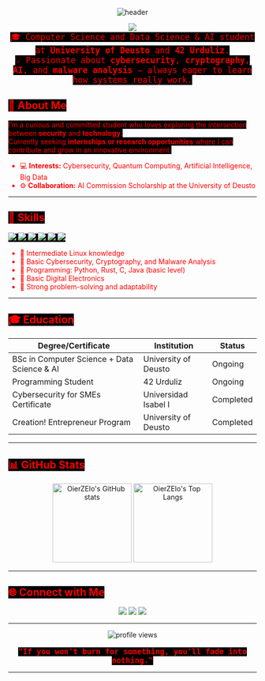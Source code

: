 <p align="center">
  <img src="https://capsule-render.vercel.app/api?type=waving&color=0:000000,100:111111&height=180&section=header&text=Oier%20Zugazaga&fontSize=40&fontAlignY=35&fontColor=FF0000&desc=Student%20%7C%20Cybersecurity%20%7C%20AI%20%7C%20Explorer&descAlignY=60&descAlign=62" alt="header" />
</p>
<div align="center">
  <img src="https://readme-typing-svg.demolab.com?font=Fira+Mono&pause=1000&color=FF0000&center=true&vCenter=true&width=700&lines=%F0%9F%91%8B+Hi%2C+I'm+Oier+Zugazaga;Student+%7C+Cybersecurity+%7C+AI+%7C+Explorer;Welcome+to+my+GitHub!" />
</div>
<div align="center">

<span style="color:#FF0000; background:#000; font-family: 'Fira Mono', monospace; font-size: 1.2em;">
🎓 Computer Science and Data Science & AI student at <b>University of Deusto</b> and <b>42 Urduliz</b>.<br>
💡 Passionate about <b>cybersecurity</b>, <b>cryptography</b>, <b>AI</b>, and <b>malware analysis</b> — always eager to learn how systems really work.
</span>

</div>


## <span style="color:#FF0000;background:#000;">🧠 About Me</span>

<span style="color:#FF0000;background:#000;">
I’m a curious and committed student who loves exploring the intersection between <b>security</b> and <b>technology</b>.<br>
Currently seeking <b>internships or research opportunities</b> where I can contribute and grow in an innovative environment.

- 💻 <b>Interests:</b> Cybersecurity, Quantum Computing, Artificial Intelligence, Big Data  
- ⚙️ <b>Collaboration:</b> AI Commission Scholarship at the University of Deusto  
</span>

---

## <span style="color:#FF0000;background:#000;">🧩 Skills</span>

<span style="color:#FF0000;background:#000;">
<img src="https://img.shields.io/badge/Linux-FF0000?style=flat-square&logo=linux&logoColor=FF0000&labelColor=000000" />
<img src="https://img.shields.io/badge/Python-FF0000?style=flat-square&logo=python&logoColor=FF0000&labelColor=000000" />
<img src="https://img.shields.io/badge/Rust-FF0000?style=flat-square&logo=rust&logoColor=FF0000&labelColor=000000" />
<img src="https://img.shields.io/badge/C-FF0000?style=flat-square&logo=c&logoColor=FF0000&labelColor=000000" />
<img src="https://img.shields.io/badge/Java-FF0000?style=flat-square&logo=java&logoColor=FF0000&labelColor=000000" />
<img src="https://img.shields.io/badge/Cybersecurity-FF0000?style=flat-square&logo=datadog&logoColor=FF0000&labelColor=000000" />


- 🐧 Intermediate Linux knowledge  
- 🔐 Basic Cybersecurity, Cryptography, and Malware Analysis  
- 💾 Programming: Python, Rust, C, Java (basic level)  
- 🧮 Basic Digital Electronics  
- 🧠 Strong problem-solving and adaptability  
</span>

---

## <span style="color:#FF0000;background:#000;">🎓 Education</span>

| Degree/Certificate | Institution | Status |
|--------------------|-------------|--------|
| BSc in Computer Science + Data Science & AI | University of Deusto | Ongoing |
| Programming Student | 42 Urduliz | Ongoing |
| Cybersecurity for SMEs Certificate | Universidad Isabel I | Completed |
| Creation! Entrepreneur Program | University of Deusto | Completed |

---

## <span style="color:#FF0000;background:#000;">📊 GitHub Stats</span>

<p align="center">
  <img src="https://github-readme-stats.vercel.app/api?username=OierZElo&show_icons=true&theme=dark&hide_title=false&title_color=ff0000&text_color=ff0000&icon_color=ff0000&bg_color=000000" alt="OierZElo's GitHub stats" height="160"/>
  <img src="https://github-readme-stats.vercel.app/api/top-langs/?username=OierZElo&layout=compact&theme=dark&title_color=ff0000&text_color=ff0000&bg_color=000000" alt="OierZElo's Top Langs" height="160"/>
</p>

---

## <span style="color:#FF0000;background:#000;">🌐 Connect with Me</span>

<p align="center">
  <a href="mailto:oier.z@opendeusto.es"><img src="https://img.shields.io/badge/Email-FF0000?style=for-the-badge&logo=gmail&logoColor=FF0000&labelColor=000000"></a>
  <a href="https://www.linkedin.com/in/oier-zugazaga/"><img src="https://img.shields.io/badge/LinkedIn-FF0000?style=for-the-badge&logo=linkedin&logoColor=FF0000&labelColor=000000"></a>
  <a href="https://github.com/OierZElo"><img src="https://img.shields.io/badge/GitHub-FF0000?style=for-the-badge&logo=github&logoColor=FF0000&labelColor=000000"></a>
</p>

---

<div align="center">
  <img src="https://komarev.com/ghpvc/?username=OierZElo&style=flat-square&color=ff0000&label=profile+views" alt="profile views"/>
</div>

<br>

<div align="center">
  <span style="color:#FF0000;background:#000; font-family: 'Fira Mono', monospace; font-size: 1.1em;">
  <b>"If you won't burn for something, you'll fade into nothing."</b>
  </span>
</div>

---

